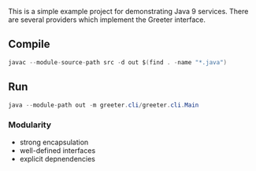 This is a simple example project for demonstrating Java 9 services. There are several providers which implement the Greeter interface.

## Compile

``` Java
javac --module-source-path src -d out $(find . -name "*.java")
```

## Run

``` Java
java --module-path out -m greeter.cli/greeter.cli.Main
```

### Modularity

* strong encapsulation
* well-defined interfaces
* explicit depnendencies